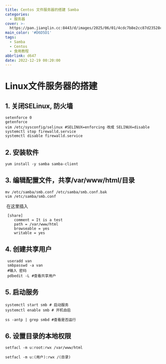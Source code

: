 ```yaml
---
title: Centos 文件服务器的搭建 Samba
categories:
  - 服务器
cover: >-
  https://pan.jianglin.cc:8443/d/images/2025/06/01/4cdc7b8e2cc87d23528c26f89c77cede.png
main_color: '#D6D5D1'
tags:
  - Samba
  - Centos
  - 食用教程
abbrlink: d647
date: 2022-12-19 00:20:00
---
```




# Linux文件服务器的搭建

## 1. 关闭SELinux, 防火墙

   ~~~
   setenforce 0
   getenforce
   vim /etc/sysconfig/selinux #SELINUX=enforcing 改成 SELINUX=disable
   systemctl stop firewalld.service
   systemctl disable firewalld.service
   ~~~

   

## 2. 安装软件

   ~~~
   yum install -y samba samba-client
   ~~~

   

## 3. 编辑配置文件，共享/var/www/html/目录

~~~
mv /etc/samba/smb.conf /etc/samba/smb.conf.bak
vim /etc/samba/smb.conf
~~~

​		在这里插入

~~~
 [share]
    comment = It is a test
    path = /var/www/html
    browseable = yes
    writable = yes 
~~~

## 4. 创建共享用户

   ~~~
    useradd van
    smbpasswd -a van
    #输入 密码
    pdbedit -L #查看共享用户
   ~~~

   

## 5. 启动服务

   ~~~
   systemctl start smb # 启动服务
   systemctl enable smb # 开机自启
   
   ss -antp | grep smbd #查看是否运行
   ~~~

   

## 6. 设置目录的本地权限

   ~~~
   setfacl -m u:root:rwx /var/www/html
   
   setfacl -m u:(用户):rwx /(目录)
   ~~~

